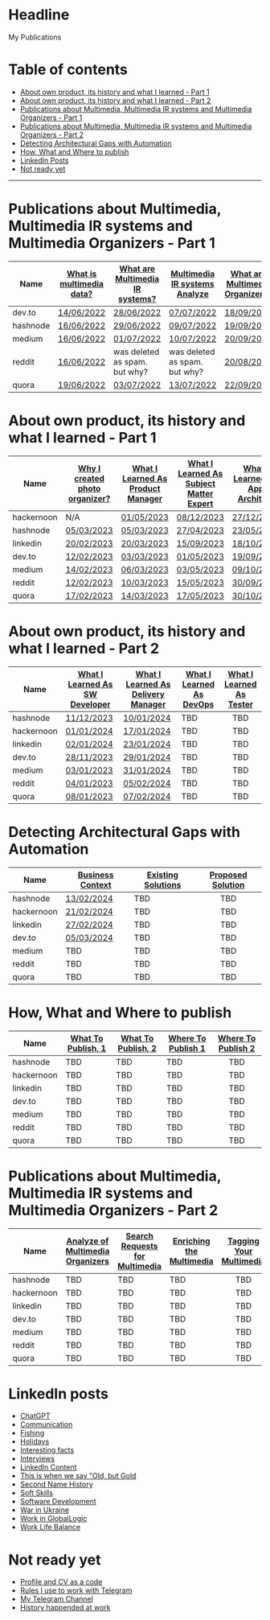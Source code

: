 # Headline
My Publications

# Table of contents
- [About own product, its history and what I learned - Part 1](./MyPublications.md#about-own-product-its-history-and-what-i-learned---part-1)
- [About own product, its history and what I learned - Part 2](./MyPublications.md#about-own-product-its-history-and-what-i-learned---part-2)
- [Publications about Multimedia, Multimedia IR systems and Multimedia Organizers - Part 1](./MyPublications.md#publications-about-multimedia-multimedia-ir-systems-and-multimedia-organizers---part-1)
- [Publications about Multimedia, Multimedia IR systems and Multimedia Organizers - Part 2](./MyPublications.md#publications-about-multimedia-multimedia-ir-systems-and-multimedia-organizers---part-2)
- [Detecting Architectural Gaps with Automation](./MyPublications.md#detecting-architectural-gaps-with-automation)
- [How, What and Where to publish](./MyPublications.md#how-what-and-where-to-publish)
- [LinkedIn Posts](./MyPublications.md#linkedin-posts)
- [Not ready yet](./MyPublications.md#not-ready-yet)

---

# Publications about Multimedia, Multimedia IR systems and Multimedia Organizers - Part 1
|Name       |[What is multimedia data?](./MultimediaData.md)|[What are Multimedia IR systems?](./MultimediaIRSystems.md)|[Multimedia IR systems Analyze](./MultimediaIRSystemsAnalyze.md)|[What are Multimedia Organizers?](./MultimediaOrganizers.md)|
|-----------|-----------------------------------------------|-----------------------------------------------------------|----------------------------------------------------------------|:------------------------------------------------------------:|
|dev.to     |[14/06/2022](https://dev.to/dimanikulin/what-is-multimedia-data-111f)|[28/06/2022](https://dev.to/dimanikulin/what-are-multimedia-ir-systems-5c7nv)|[07/07/2022](https://dev.to/dimanikulin/multimedia-ir-systems-analyze-4e17)|[18/09/2022](https://dev.to/dimanikulin/what-are-the-photo-organizers-1na9)|
|hashnode   |[16/06/2022](https://dimanikulin.hashnode.dev/what-is-multimedia-data)|[29/06/2022](https://dimanikulin.hashnode.dev/what-are-multimedia-ir-systems)|[09/07/2022](https://dimanikulin.hashnode.dev/multimedia-ir-systems-analyze)|[19/09/2022](https://dimanikulin.hashnode.dev/what-are-the-photo-organizers)|
|medium     |[16/06/2022](https://medium.com/@dimanikulin_43511/what-is-multimedia-data-16c2bfdb3829)|[01/07/2022](https://medium.com/@dimanikulin_43511/what-are-multimedia-ir-systems-531366920642)|[10/07/2022](https://medium.com/@dimanikulin_43511/multimedia-ir-systems-analyze-67d40a5537c5)|[20/09/2022](https://medium.com/@dimanikulin_43511/multimedia-organizers-functions-e8def4e7d550)|
|reddit     |[16/06/2022](https://www.reddit.com/r/fva/comments/ve7188/what_is_multimedia_data/)|was deleted as spam. but why?|was deleted as spam. but why?|[20/08/2022](https://www.reddit.com/r/fva/comments/xkum82/what_are_the_multimedia_organizers/)|
|quora      |[19/06/2022](https://www.quora.com/profile/Dima-Nikulin-2/What-is-Multimedia-Data-We-live-in-the-digital-data-era-and-growing-of-the-Internet-gives-us-a-possibility-to-find-th)|[03/07/2022](https://www.quora.com/profile/Dima-Nikulin-2/What-are-Multimedia-IR-Systems-Lets-briefly-overview-the-Multimedia-IR-systems-According-to-the-Wikipedia-https)|[13/07/2022](https://www.quora.com/profile/Dima-Nikulin-2/Multimedia-IR-Systems-analyze-Let-us-compare-several-multimedia-IR-systems-by-covering-requirements-and-needs-we-identi)|[22/09/2022](https://www.quora.com/profile/Dima-Nikulin-2/What-are-the-Multimedia-Organizers-Multimedia-Organizers-functions-They-currently-perform-the-search-in-photo-set)|

# About own product, its history and what I learned - Part 1
|Name       |[Why I created photo organizer?](./WhyCreatedPhotoOrganizer.md)|[What I Learned As Product Manager](./WhatILearnedAsProductManager.md)|[What I Learned As Subject Matter Expert](./WhatILearnedAsSubjectMatterExpert.md)|[What I Learned As App Architect](./WhatILearnedAsAppArchitect.md)|
|-----------|---------------------------------------------------------------|----------------------------------------------------------------------|---------------------------------------------------------------------------------|:----------------------------------------------------------------:|
|hackernoon |N/A|[01/05/2023](https://hackernoon.com/why-i-decided-to-create-a-photo-organizer-and-what-i-learned-as-a-result)|[08/12/2023](https://hackernoon.com/what-i-learned-as-a-subject-matter-expert-while-creating-my-product)|[27/12/2023](https://hackernoon.com/everything-i-learned-as-an-application-architect-while-creating-my-product)|
|hashnode   |[05/03/2023](https://dimanikulin.hashnode.dev/why-i-decided-to-create-my-photo-organizer)|[05/03/2023](https://dimanikulin.hashnode.dev/what-i-learned-as-a-product-manager-while-creating-my-product)|[27/04/2023](https://dimanikulin.hashnode.dev/what-i-learned-as-a-subject-matter-expert-while-creating-my-product)|[23/05/2023](https://dimanikulin.hashnode.dev/what-i-learned-as-an-application-architect-while-creating-my-product)|
|linkedin   |[20/02/2023](https://www.linkedin.com/posts/dimanikulin_productengineering-photos-activity-7034072973523193856-MvF4?utm_source=share&utm_medium=member_desktop)|[20/03/2023](https://www.linkedin.com/posts/dimanikulin_activity-7043490960445480960-KIPT?utm_source=share&utm_medium=member_desktop)|[15/09/2023](https://www.linkedin.com/posts/dimanikulin_multimedia-metadata-organizers-activity-7108344168963334144-VIMY?utm_source=share&utm_medium=member_desktop)|[18/10/2023](https://www.linkedin.com/posts/dimanikulin_activity-7120300166040989696-RtLh/?utm_source=share&utm_medium=member_desktop)|
|dev.to     |[12/02/2023](https://dev.to/dimanikulin/why-i-decided-to-create-my-photo-organizer-1g7n)|[03/03/2023](https://dev.to/dimanikulin/what-i-learned-as-a-product-manager-while-creating-my-product-3fom)|[01/05/2023](https://dev.to/dimanikulin/what-i-learned-as-a-subject-matter-expert-while-creating-my-product-a42)|[19/09/2023](https://dev.to/dimanikulin/what-i-learned-as-an-application-architect-while-creating-my-product-2j7p)|
|medium     |[14/02/2023](https://medium.com/@dimanikulin_43511/why-i-decided-to-create-my-photo-organizer-84ab40565927)|[06/03/2023](https://medium.com/@dimanikulin_43511/what-i-learned-as-a-product-manager-while-creating-my-product-d2cc97b23421)|[03/05/2023](https://medium.com/@dimanikulin_43511/what-i-learned-as-a-subject-matter-expert-while-creating-my-product-bae1e32db1b4)|[09/10/2023](https://medium.com/@dimanikulin_43511/what-i-learned-as-an-application-architect-while-creating-my-product-19852d4fdc16)|
|reddit     |[12/02/2023](https://www.reddit.com/r/fva/comments/112s9q1/why_i_decided_to_create_my_photo_organizer/)|[10/03/2023](https://www.reddit.com/r/fva/comments/11nnrds/what_i_learned_as_a_product_manager_while/)|[15/05/2023](https://www.reddit.com/r/fva/comments/13i0mr6/what_i_learned_as_a_subject_matter_expert_while/)|[30/09/2023](https://www.reddit.com/r/fva/comments/16w0zr6/what_i_learned_as_an_application_architect_while/)|
|quora      |[17/02/2023](https://www.quora.com/profile/Dima-Nikulin-2/Why-I-decided-to-create-my-photo-organizer-As-a-child-I-used-to-flip-through-family-photo-album-to-see-my-relatives-w)|[14/03/2023](https://www.quora.com/profile/Dima-Nikulin-2/What-I-learned-as-a-Product-Manager-while-creating-my-product-Design-Thinking-The-first-product-I-was-thinking-about-w-2)|[17/05/2023](https://www.quora.com/profile/Dima-Nikulin-2/What-I-learned-as-a-Subject-Matter-Expert-while-creating-my-product)|[30/10/2023](https://www.quora.com/profile/Dima-Nikulin-2/What-I-learned-as-an-Application-Architect-while-creating-my-product)| 

# About own product, its history and what I learned - Part 2
|Name       |[What I Learned As SW Developer](./WhatILearnedAsSoftwareDeveloper.md)|[What I Learned As Delivery Manager](./WhatILearnedAsDeliveryManager.md)|[What I Learned As DevOps](./WhatILearnedAsDevOps.md)|[What I Learned As Tester](./WhatILearnedAsTester.md)|
|-----------|---------------------------------------------------------------|----------------------------------------------------------------------|---------------------------------------------------------------------------------|:----------------------------------------------------------------:|
|hashnode   |[11/12/2023](https://dimanikulin.hashnode.dev/what-i-learned-as-a-software-developer-while-creating-my-product)|[10/01/2024](https://dimanikulin.hashnode.dev/what-i-learned-as-a-delivery-manager-while-creating-my-product)|TBD|TBD|
|hackernoon |[01/01/2024](https://hackernoon.com/everything-i-learned-as-a-software-developer-while-creating-my-product)|[17/01/2024](https://hackernoon.com/everything-i-learned-as-a-delivery-manager-while-creating-my-product)|TBD|TBD|
|linkedin   |[02/01/2024](https://www.linkedin.com/posts/dimanikulin_softwaredevelopment-codequality-documentation-activity-7147854830793924608-rx6Q?utm_source=share&utm_medium=member_desktop)|[23/01/2024](https://www.linkedin.com/posts/dimanikulin_readme-projectmanagement-projectcontrol-activity-7155467818996506624-1bmH?utm_source=share&utm_medium=member_desktop)|TBD|TBD|
|dev.to     |[28/11/2023](https://dev.to/dimanikulin/what-i-learned-as-a-software-developer-while-creating-my-product-5a99)|[29/01/2024](https://dev.to/dimanikulin/what-i-learned-as-a-delivery-manager-while-creating-my-product-55o1)|TBD|TBD|
|medium     |[03/01/2023](https://medium.com/@dimanikulin_43511/what-i-learned-as-a-software-developer-while-creating-my-product-fc7e3ac2534b)|[31/01/2024](https://medium.com/@dimanikulin_43511/what-i-learned-as-a-delivery-manager-while-creating-my-product-b466f0eb59a9)|TBD|TBD|
|reddit     |[04/01/2023](https://www.reddit.com/r/fva/comments/18y7jhe/what_i_learned_as_a_software_developer_while/)|[05/02/2024](https://www.reddit.com/user/dimanikulin/comments/1ajaq6r/what_i_learned_as_a_delivery_manager_while/)|TBD|TBD|
|quora      |[08/01/2023](https://www.quora.com/profile/Dima-Nikulin-2/What-I-learned-as-a-Software-Developer-while-creating-my-product-Overview-This-article-delves-into-the-importance-of-c)|[07/02/2024](https://www.quora.com/profile/Dima-Nikulin-2/What-I-learned-as-a-Delivery-Manager-while-creating-my-product)|TBD|TBD| 

# Detecting Architectural Gaps with Automation
|Name       |[Business Context](./DAGBusinessContext.md)|[Existing Solutions](./DAGExistingSolutions.md)|[Proposed Solution](./DAGProposedSolution.md)|
|-----------|---------------------------------------------------------------|----------------------------------------------------------------------|:---------------------------------------------------------------------------------:|
|hashnode   |[13/02/2024](https://dimanikulin.hashnode.dev/detecting-architectural-gaps-with-automation-business-context)|TBD|TBD|TBD|
|hackernoon |[21/02/2024](https://hackernoon.com/detecting-architectural-gaps-with-automation-business-context)|TBD|TBD|
|linkedin   |[27/02/2024](https://www.linkedin.com/posts/dimanikulin_softwarearchitecture-architecturevisualization-activity-7168137721008308224-9LoR?utm_source=share&utm_medium=member_desktop)|TBD|TBD|
|dev.to     |[05/03/2024](https://dev.to/dimanikulin/detecting-architectural-gaps-with-automation-business-context-50ed)|TBD|TBD|
|medium     |TBD|TBD|TBD|
|reddit     |TBD|TBD|TBD|
|quora      |TBD|TBD|TBD| 

# How, What and Where to publish
|Name       |[What To Publish, 1](./PublishWhat1.md)|[What To Publish, 2](./PublishWhat2.md)|[Where To Publish 1](./PublishWhere1.md)|[Where To Publish 2](./PublishWhere2.md)|
|-----------|---|---|---|:-----------:|
|hashnode   |TBD|TBD|TBD|TBD|
|hackernoon |TBD|TBD|TBD|TBD|
|linkedin   |TBD|TBD|TBD|TBD|
|dev.to     |TBD|TBD|TBD|TBD|
|medium     |TBD|TBD|TBD|TBD|
|reddit     |TBD|TBD|TBD|TBD|
|quora      |TBD|TBD|TBD|TBD| 

# Publications about Multimedia, Multimedia IR systems and Multimedia Organizers - Part 2
|Name       |[Analyze of Multimedia Organizers](./MultimediaOrganizersAnalyze.md)|[Search Requests for Multimedia](./MultimediaSearchRequests.md)|[Enriching the Multimedia](./MultimediaEnriching.md)|[Tagging Your Multimedia](./MultimediaTagging.md)|
|-----------|---------------------------------------------------------------|----------------------------------------------------------------------|---------------------------------------------------------------------------------|:----------------------------------------------------------------:|
|hashnode   |TBD|TBD|TBD|TBD|
|hackernoon |TBD|TBD|TBD|TBD|
|linkedin   |TBD|TBD|TBD|TBD|
|dev.to     |TBD|TBD|TBD|TBD|
|medium     |TBD|TBD|TBD|TBD|
|reddit     |TBD|TBD|TBD|TBD|
|quora      |TBD|TBD|TBD|TBD| 

# LinkedIn posts
- [ChatGPT](./ChatGPT.md)
- [Communication](./Communication.md)
- [Fishing](./Fishing.md)
- [Holidays](/Holidays.md)
- [Interesting facts](./InterestingFacts.md)
- [Interviews](./Interviews.md)
- [LinkedIn Content](./LinkedInContent.md)
- [This is when we say "Old, but Gold](./OldButGold.md)
- [Second Name History](./HistorySecondName.md)
- [Soft Skills](./SoftSkills.md)
- [Software Development](./SoftwareDevelopment.md)
- [War in Ukraine](./WarInUkraine.md)
- [Work in GlobalLogic](./WorkInGL.md)
- [Work Life Balance](WorkLifeBalance.md)

# Not ready yet
- [Profile and CV as a code](./ProfileAsCode.md)
- [Rules I use to work with Telegram](./MyRulesWorkingWithTg.md)
- [My Telegram Channel](./MyTelegramChannel)
- [History happended at work](./HistoryAtWork.md)